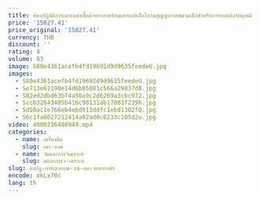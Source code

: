 ```yaml
---
title: ห้องปฏิบัติการเตาอบฆ่าเชื้อด้วยอากาศร้อนเตาอบอิเล็กโทรดสุญญากาศขนาดเล็กสําหรับการอบแห้งวัตถุเคมี
price: '15827.41'
price_original: '15827.41'
currency: THB
discount: ''
rating: 4
volume: 83
image: S80e4361acefb4fd19692d9d9635feedeU.jpg
images:
  - S80e4361acefb4fd19692d9d9635feedeU.jpg
  - Se713e61190e14d6b85081c566a29837d8.jpg
  - S82ed2dbd63b74a50a9c2d6269a3cbc972.jpg
  - Sccb32843485b416c98131ab17083f239h.jpg
  - Sd50ac1e766eb4ebd911ddfc1ebd1302fQ.jpg
  - S6c1fa0027212414a92ad0c8233c105d2u.jpg
video: 4000236488949.mp4
categories:
  - name: เครื่องมือ
    slug: เคร-องม
  - name: วัดและการวิเคราะห์
    slug: ดและการว-เคราะห
slug: องปฏ-การเตาอบฆ-าเช-อด-วยอากาศร
encode: okLx70c
lang: th
---
```

  
